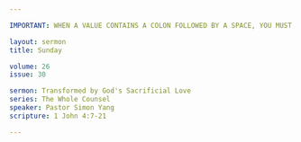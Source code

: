 ```yaml
---

IMPORTANT: WHEN A VALUE CONTAINS A COLON FOLLOWED BY A SPACE, YOU MUST USE &#58;

layout: sermon
title: Sunday

volume: 26
issue: 30

sermon: Transformed by God's Sacrificial Love
series: The Whole Counsel
speaker: Pastor Simon Yang
scripture: 1 John 4:7-21

---
```

